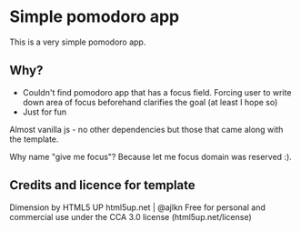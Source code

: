 
# Simple pomodoro app

This is a very simple pomodoro app. 

## Why?

* Couldn't find pomodoro app that has a focus field. Forcing user to write down area of focus beforehand clarifies the goal (at least I hope so)
* Just for fun

 Almost vanilla js - no other dependencies but those that came along with the template.

 Why name "give me focus"? Because let me focus domain was reserved :).

## Credits and licence for template

Dimension by HTML5 UP
html5up.net | @ajlkn
Free for personal and commercial use under the CCA 3.0 license (html5up.net/license)